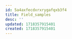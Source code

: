 ```yaml
---
id: 5a4axfecdxrxrygafqxb3f4
title: Field_samples
desc: ''
updated: 1718357915401
created: 1718357915401
---
```

